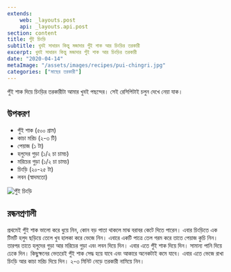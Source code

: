 ```yaml
---
extends:
    web: _layouts.post
    api: _layouts.api.post
section: content
title: পুঁই চিংড়ি
subtitle: খুবই সাধারন কিন্তু মজাদার পুঁই শাক আর চিংড়ির তরকারী
excerpt: খুবই সাধারন কিন্তু মজাদার পুঁই শাক আর চিংড়ির তরকারী
date: "2020-04-14"
metaImage: "/assets/images/recipes/pui-chingri.jpg"
categories: ["মাছের তরকারী"]
---
```


পুঁই শাক দিয়ে চিংড়ির তরকারীটা আমার খুবই পছন্দের। সেই রেসিপিটাই চলুন দেখে নেয়া যাক।

## উপকরণ

- পুঁই শাক (৫০০ গ্রাম)
- কাচা মরিচ (২-৩ টি)
- পেয়াজ (১ টা)
- হলুদের গুড়া (১/২ চা চামচ)
- মরিচের গুড়া (১/২ চা চামচ)
- চিংড়ি (২০-২৫ টা)
- লবন (স্বাদমতো)

![পুঁই চিংড়ি](/assets/images/recipes/pui-chingri.jpg)

## রন্ধনপ্রণালী

প্রথমেই পুঁই শাক ভালো করে ধুয়ে নিন, কোন বড় পাতা থাকলে মাঝ বরাবর কেটে দিতে পারেন। এবার চিংড়িতে এক
টিমটি হলুদ ছড়িয়ে তেলে খুব হালকা করে ভেজে নিন। এবারে একটি পাত্রে তেল গরম করে তাতে পেয়াজ কুচি নিন।
তারপর তাতে হলুদের গুড়া আর মরিচের গুড়া এবং লবন দিয়ে দিন। এবার এতে পুঁই শাক দিয়ে দিন। সামান্য পানি
দিয়ে ঢেকে দিন। কিছুক্ষনের ভেতরেই পুঁই শাক সেদ্ধ হয়ে যাবে এবং আকারে অনেকটাই কমে যাবে। এবার এতে ভেজে
রাখা চিংড়ি আর কাচা মরিচ দিয়ে দিন। ২-৩ মিনিট নেড়ে তরকারী নামিয়ে নিন।
